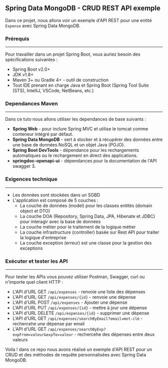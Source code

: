 ## Spring Data MongoDB - CRUD REST API exemple
Dans ce projet, nous allons voir un exemple d'API REST pour une entité `Expense` avec Spring Data MongoDB. 

### Prérequis
---
Pour travailler dans un projet Spring Boot, vous auriez besoin des spécifications suivantes :<br/>
- Spring Boot v2.0+<br/>
- JDK v1.8+<br/>
- Maven 3+ ou Gradle 4+ - outil de construction<br/>
- Tout IDE prenant en charge Java et Spring Boot (Spring Tool Suite (STS), IntelliJ, VSCode, NetBeans, etc.)<br/>

### Dependances Maven
---
Dans ce tuto nous allons utiliser les dependances de base suivants :
* **Spring Web** - pour inclure Spring MVC et utilise le tomcat comme conteneur intégré par défaut.
* **Spring Data MongoDB** - sert à stocker et à récupérer des données entre une base de données NoSQL et un objet Java (POJO).
* **Spring Boot DevTools** - dépendance pour les rechargements automatiques ou le rechargement en direct des applications.
* **springdoc-openapi-ui** - dépendances pour la documentation de l'API swagger 3.

### Exigences technique
---
- Les données sont stockées dans un SGBD<br/>
- L'application est composé de 5 couches :<br/>
	- La couche de données (model) pour les classes entités (domain object et DTO)<br/>
	- La couche DOA (Repository, Spring Data, JPA, Hibenate et JDBC) pour interagir avec la base de données<br/>
	- La couche métier pour le traitement de la logique métier<br/>
	- La couche infrastructure (controller)  basée sur Rest API pour traiter la logique d'entreprise
	- La couche exception (erreur) est une classe pour la gestion des exceptions

### Exécuter et tester les API
---
Pour tester les APIs vous pouvez utiliser Postman, Swagger, curl ou n'importe quel client HTTP :
* L'API d'URL GET `/api/expenses` - renvoie une liste des dépenses
* L'API d'URL GET `/api/expenses/{id}` - renvoie une dépense
* L'API d'URL POST `/api/expenses` - Ajouter une dépense
* L'API d'URL PUT `/api/expenses/{id}` - mettre à jour une dépense
* L'API d'URL DELETE `/api/expenses/{id}` - supprimer une dépense
* L'API d'URL GET `/api/expenses/searchByEmail?email=mot-clé` - rechercehe une dépense par email
* L'API d'URL GET `/api/expenses/searchByExp?expFrom=valeur&expTo=valeur` - rechercehe des dépenses entre deux valeurs

Voila ! dans ce repo nous avons réalisé un exemple d'API REST pour un CRUD et des méthodes de requête personnalisées avec Spring Data MongoDB.